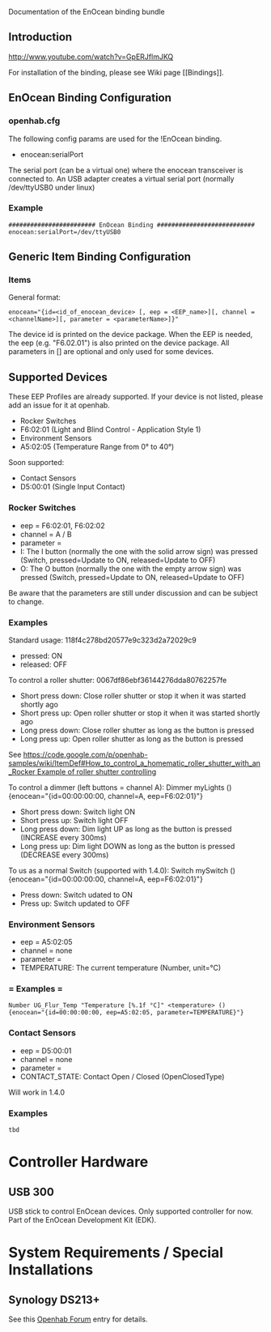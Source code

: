 Documentation of the EnOcean binding bundle

## Introduction

http://www.youtube.com/watch?v=GpERJflmJKQ

For installation of the binding, please see Wiki page [[Bindings]].

## EnOcean Binding Configuration
### openhab.cfg

The following config params are used for the !EnOcean binding.

- enocean:serialPort

The serial port (can be a virtual one) where the enocean transceiver is connected to. An USB adapter creates a virtual serial port (normally /dev/ttyUSB0 under linux)

### Example

    ######################## EnOcean Binding ###########################
    enocean:serialPort=/dev/ttyUSB0

## Generic Item Binding Configuration

### Items

General format:

    enocean="{id=<id_of_enocean_device> [, eep = <EEP_name>][, channel = <channelName>][, parameter = <parameterName>]}"

The device id is printed on the device package. When the EEP is needed, the eep (e.g. "F6.02.01") is also printed on the device package.
All parameters in [] are optional and only used for some devices.

## Supported Devices

These EEP Profiles are already supported. 
If your device is not listed, please add an issue for it at openhab.

- Rocker Switches
- F6:02:01 (Light and Blind Control - Application Style 1)
- Environment Sensors
- A5:02:05 (Temperature Range from 0° to 40°)

Soon supported: 
- Contact Sensors
- D5:00:01 (Single Input Contact)
  
 
### Rocker Switches

- eep = F6:02:01, F6:02:02
- channel = A / B
- parameter =
- I: The I button (normally the one with the solid arrow sign) was pressed (Switch, pressed=Update to ON, released=Update to OFF)
- O: The O button (normally the one with the empty arrow sign) was pressed (Switch, pressed=Update to ON, released=Update to OFF)

Be aware that the parameters are still under discussion and can be subject to change.

### Examples

Standard usage:
118f4c278bd20577e9c323d2a72029c9
- pressed: ON
- released: OFF

To control a roller shutter:
0067df86ebf36144276dda80762257fe
- Short press down: Close roller shutter or stop it when it was started shortly ago
- Short press up: Open roller shutter or stop it when it was started shortly ago
- Long press down: Close roller shutter as long as the button is pressed
- Long press up: Open roller shutter as long as the button is pressed

See [https://code.google.com/p/openhab-samples/wiki/ItemDef#How_to_control_a_homematic_roller_shutter_with_an_Rocker Example of roller shutter controlling](https://code.google.com/p/openhab/wiki/Bindings].)

To control a dimmer (left buttons = channel A):
    Dimmer myLights () {enocean="{id=00:00:00:00, channel=A, eep=F6:02:01}"}
- Short press down: Switch light ON
- Short press up: Switch light OFF
- Long press down: Dim light UP as long as the button is pressed (INCREASE every 300ms)
- Long press up: Dim light DOWN as long as the button is pressed (DECREASE every 300ms)

To us as a normal Switch (supported with 1.4.0):
    Switch mySwitch () {enocean="{id=00:00:00:00, channel=A, eep=F6:02:01}"}
- Press down: Switch udated to ON
- Press up: Switch updated to OFF

### Environment Sensors

- eep = A5:02:05
- channel = none
- parameter =
- TEMPERATURE: The current temperature (Number, unit=°C)

### = Examples =

    Number UG_Flur_Temp "Temperature [%.1f °C]" <temperature> () {enocean="{id=00:00:00:00, eep=A5:02:05, parameter=TEMPERATURE}"}

### Contact Sensors

- eep = D5:00:01
- channel = none
- parameter =
- CONTACT_STATE: Contact Open / Closed (OpenClosedType)

Will work in 1.4.0

### Examples

    tbd

# Controller Hardware

## USB 300

USB stick to control EnOcean devices. Only supported controller for now. Part of the EnOcean Development Kit (EDK).

# System Requirements / Special Installations

## Synology DS213+

See this [Openhab Forum](https://groups.google.com/forum/#!topic/openhab/SVcstuqC8H8) entry for details. 